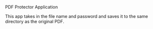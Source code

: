 PDF Protector Application
 
This app takes in the file name and password and saves it to the same directory as the original PDF. 
